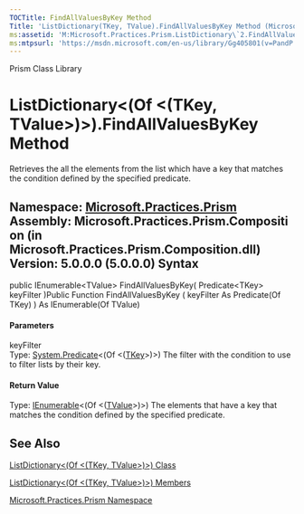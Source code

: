 ```yaml
---
TOCTitle: FindAllValuesByKey Method
Title: 'ListDictionary(TKey, TValue).FindAllValuesByKey Method (Microsoft.Practices.Prism)'
ms:assetid: 'M:Microsoft.Practices.Prism.ListDictionary\`2.FindAllValuesByKey(System.Predicate{\`0})'
ms:mtpsurl: 'https://msdn.microsoft.com/en-us/library/Gg405801(v=PandP.50)'
---
```


Prism Class Library

ListDictionary&lt;(Of &lt;(TKey, TValue&gt;)&gt;).FindAllValuesByKey Method
===============================================================================

Retrieves the all the elements from the list which have a key that matches the condition defined by the specified predicate.

**Namespace:** [Microsoft.Practices.Prism](https://msdn.microsoft.com/n:microsoft.practices.prism)
**Assembly:** Microsoft.Practices.Prism.Composition (in Microsoft.Practices.Prism.Composition.dll) Version: 5.0.0.0 (5.0.0.0)
Syntax
------

<span id="syntaxToggle"></span>public IEnumerable&lt;TValue&gt; FindAllValuesByKey( Predicate&lt;TKey&gt; keyFilter )Public Function FindAllValuesByKey ( keyFilter As Predicate(Of TKey) ) As IEnumerable(Of TValue)
#### Parameters

keyFilter  
Type: [System.Predicate](http://msdn2.microsoft.com/en-us/library/bfcke1bz)&lt;(Of &lt;([TKey](https://msdn.microsoft.com/t:microsoft.practices.prism.listdictionary%602)&gt;)&gt;)
The filter with the condition to use to filter lists by their key.

#### Return Value

Type: [IEnumerable](http://msdn2.microsoft.com/en-us/library/9eekhta0)&lt;(Of &lt;([TValue](https://msdn.microsoft.com/t:microsoft.practices.prism.listdictionary%602)&gt;)&gt;)
The elements that have a key that matches the condition defined by the specified predicate.

See Also
--------


[ListDictionary&lt;(Of &lt;(TKey, TValue&gt;)&gt;) Class](https://msdn.microsoft.com/t:microsoft.practices.prism.listdictionary%602)

[ListDictionary&lt;(Of &lt;(TKey, TValue&gt;)&gt;) Members](https://msdn.microsoft.com/allmembers.t:microsoft.practices.prism.listdictionary%602)

[Microsoft.Practices.Prism Namespace](https://msdn.microsoft.com/n:microsoft.practices.prism)
